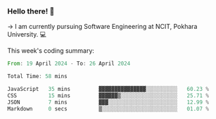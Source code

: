 ### Hello there! 👋

-> I am currently pursuing Software Engineering at NCIT, Pokhara University. 💻


This week's coding summary:
<!--START_SECTION:waka-->

```rust
From: 19 April 2024 - To: 26 April 2024

Total Time: 58 mins

JavaScript   35 mins         ▓▓▓▓▓▓▓▓▓▓▓▓▓▓▓░░░░░░░░░░   60.23 %
CSS          15 mins         ▓▓▓▓▓▓▒░░░░░░░░░░░░░░░░░░   25.71 %
JSON         7 mins          ▓▓▓░░░░░░░░░░░░░░░░░░░░░░   12.99 %
Markdown     0 secs          ▒░░░░░░░░░░░░░░░░░░░░░░░░   01.07 %
```

<!--END_SECTION:waka-->

